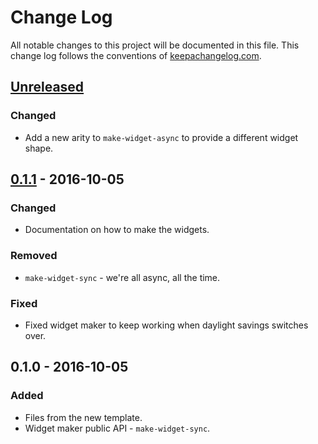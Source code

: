 # Change Log
All notable changes to this project will be documented in this file. This change log follows the conventions of [keepachangelog.com](http://keepachangelog.com/).

## [Unreleased]
### Changed
- Add a new arity to `make-widget-async` to provide a different widget shape.

## [0.1.1] - 2016-10-05
### Changed
- Documentation on how to make the widgets.

### Removed
- `make-widget-sync` - we're all async, all the time.

### Fixed
- Fixed widget maker to keep working when daylight savings switches over.

## 0.1.0 - 2016-10-05
### Added
- Files from the new template.
- Widget maker public API - `make-widget-sync`.

[Unreleased]: https://github.com/your-name/ch/compare/0.1.1...HEAD
[0.1.1]: https://github.com/your-name/ch/compare/0.1.0...0.1.1
